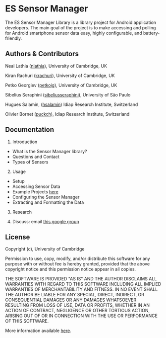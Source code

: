 ES Sensor Manager
================================

The ES Sensor Manager Library is a library project for Android application developers. The main goal of the project is to make accessing and polling for Android smartphone sensor data easy, highly configurable, and battery-friendly.

Authors & Contributors
-------------------------------
Neal Lathia ([nlathia](https://github.com/nlathia)), University of Cambridge, UK

Kiran Rachuri ([krachuri](https://github.com/krachuri)), University of Cambridge, UK

Petko Georgiev ([petkoig](https://github.com/petkoig)), University of Cambridge, UK

Sibelius Seraphini ([sibeliusseraphini](https://github.com/sibeliusseraphini)), University of São Paulo

Hugues Salamin, ([hsalamin](http://github.com/hsalamin)) Idiap Research Institute, Switzerland

Olivier Bornet ([puckch](http://github.com/puckch)), Idiap Research Institute, Switzerland

Documentation
-------------------------------

1. Introduction

* What is the Sensor Manager library?
* Questions and Contact
* Types of Sensors

2. Usage

* Setup
* Accessing Sensor Data
* Example Projects [here](https://github.com/nlathia/ESLibrary-Examples)
* Configuring the Sensor Manager
* Extracting and Formatting the Data

3. Research

4. Discuss: email [this google group](https://groups.google.com/forum/#!forum/es-library-developers) 


License
-------------------------------
Copyright (c), University of Cambridge 

Permission to use, copy, modify, and/or distribute this software for any
purpose with or without fee is hereby granted, provided that the above
copyright notice and this permission notice appear in all copies.

THE SOFTWARE IS PROVIDED "AS IS" AND THE AUTHOR DISCLAIMS ALL WARRANTIES
WITH REGARD TO THIS SOFTWARE INCLUDING ALL IMPLIED WARRANTIES OF
MERCHANTABILITY AND FITNESS. IN NO EVENT SHALL THE AUTHOR BE LIABLE FOR ANY
SPECIAL, DIRECT, INDIRECT, OR CONSEQUENTIAL DAMAGES OR ANY DAMAGES
WHATSOEVER RESULTING FROM LOSS OF USE, DATA OR PROFITS, WHETHER IN AN
ACTION OF CONTRACT, NEGLIGENCE OR OTHER TORTIOUS ACTION, ARISING OUT OF OR
IN CONNECTION WITH THE USE OR PERFORMANCE OF THIS SOFTWARE.

More information available [here](http://en.wikipedia.org/wiki/BSD_licenses).
